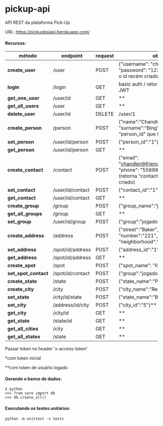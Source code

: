 # pickup-api
API REST da plataforma Pick-Up

URL: https://pickupbsiapi.herokuapp.com/

#### Recursos:

método | endpoint | request | obs:
------------ | ------------- | ------------- | -------------
**create_user** | /user | POST | {"username": "chandler", "password": "123456"} / retorna o id recém criado, "new_user_id"
**login** | /login | GET | basic auth / retorna um token JWT
**get_one_user** | /user/id | GET | **
**get_all_users** | /user | GET | **
**delete_user** | /user/id | DELETE | /user/1
**create_person** | /person | POST | {"name":"Chandler", "surname":"Bing"}* (retorna "person_id" que foi criado)*
**set_person** | /user/id/person | POST | {"person_id":"1"}*
**get_person** | /user/id/person | GET | **
**create_contact** | /contact | POST | {"email": "chandler@friends.com", "phone": "55888999999"}* (retorna "contact_id" que foi criado)
**set_contact** | /user/id/contact | POST | {"contact_id":"1"}*
**get_contact** | /user/id/contact | GET |  **
**create_group** | /group | POST | {"group_name":"jogador"}
**get_all_groups** | /group | GET | **
**set_group** | /user/id/group | POST | {"group":"jogador"}*
**create_address** | /address | POST | {"street":"Baker", "number":"221", "neighborhood":"Marylebone"}**
**set_address** | /spot/id/address | POST | {"address_id":"1"}**
**get_address** | /spot/id/address | GET | **
**create_spot** | /spot | POST | {"spot_name": "Ilha do Retiro"}**
**set_spot_contact** | /spot/id/contact | POST | {"group":"jogador"}**
**create_state** | /state | POST | {"state_name":"Pernambuco"}**
**create_city** | /city | POST | {"city_name":"Recife"}**
**set_state** | /city/id/state | POST | {"state_name":"Bahia"}**
**set_city** | /address/id/city | POST | {"city_id":"5"}**
**get_city** | /city/id | GET | **
**get_state** | /state/id | GET | **
**get_all_cities** | /city | GET | **
**get_all_states** | /state | GET | **

Passar token no header 'x-access-token'

*com token inicial

**com token de usuário logado

#### Gerando o banco de dados:

```
$ python
>>> from core import db
>>> db.create_all()
```

#### Executando os testes unitários:

```
python -m unittest -v tests
```